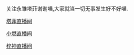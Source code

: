 关注永雏塔菲谢谢喵,大家就当一切无事发生好不好喵.

[塔菲直播间](https://live.bilibili.com/22603245?live_from=84002&spm_id_from=333.337.0.0 "关注永雏塔菲喵")

[小燃直播间](https://live.bilibili.com/21945395?broadcast_type=0&is_room_feed=1&spm_id_from=333.999.live_users_card.0.click&live_from=86001 "小男友什么事都没做错")

[梓神直播间](https://live.bilibili.com/510?live_from=84002&spm_id_from=333.337.0.0 "代餐而已")
